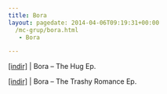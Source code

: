 ```yaml
---
title: Bora
layout: pagedate: 2014-04-06T09:19:31+00:00
  /mc-grup/bora.html
   - Bora

---
```

<a href="https://cloud.mail.ru/public/8a65c0a49bb7/Bora%20-%20The%20Hug%20E.P" target="_blank">[indir]</a> | Bora &#8211; The Hug Ep.

<a href="https://cloud.mail.ru/public/9a1d7ccb2d52/Bora%20-%20The%20Trashy%20Romance%20EP" target="_blank">[indir]</a> | Bora &#8211; The Trashy Romance Ep.